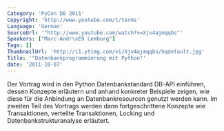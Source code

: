 ```yaml
---
Category: 'PyCon DE 2011'
Copyright: 'http://www.youtube.com/t/terms'
Language: 'German'
SourceUrl: '"http://www.youtube.com/watch?v=Xjv4ajmqqbs"'
Speakers: ["Marc-Andr\xE9 Lemburg"]
Tags: []
ThumbnailUrl: 'http://i1.ytimg.com/vi/Xjv4ajmqqbs/hqdefault.jpg'
Title: '"Datenbankprogrammierung mit Python"'
date: '2011-10-07'
---
```

Der Vortrag wird in den Python Datenbankstandard DB-API einführen, dessen Konzepte erläutern und anhand konkreter Beispiele zeigen, wie diese für die Anbindung an Datenbankresourcen genutzt werden kann.
Im zweiten Teil des Vortrags werden dann fortgeschrittene Konzepte wie Transaktionen, verteilte Transaktionen, Locking und Datenbankstrukturanalyse erläutert.